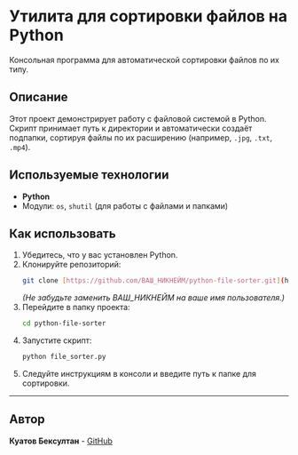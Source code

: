 # Утилита для сортировки файлов на Python

Консольная программа для автоматической сортировки файлов по их типу.

## Описание
Этот проект демонстрирует работу с файловой системой в Python. Скрипт принимает путь к директории и автоматически создаёт подпапки, сортируя файлы по их расширению (например, `.jpg`, `.txt`, `.mp4`).

## Используемые технологии
- **Python**
- Модули: `os`, `shutil` (для работы с файлами и папками)

## Как использовать
1.  Убедитесь, что у вас установлен Python.
2.  Клонируйте репозиторий:
    ```bash
    git clone [https://github.com/ВАШ_НИКНЕЙМ/python-file-sorter.git](https://github.com/ВАШ_НИКНЕЙМ/python-file-sorter.git)
    ```
    *(Не забудьте заменить ВАШ_НИКНЕЙМ на ваше имя пользователя.)*
3.  Перейдите в папку проекта:
    ```bash
    cd python-file-sorter
    ```
4.  Запустите скрипт:
    ```bash
    python file_sorter.py
    ```
5.  Следуйте инструкциям в консоли и введите путь к папке для сортировки.

---

## Автор
**Куатов Бексултан** - [GitHub](https://github.com/WATERCOSMOSWORLD)